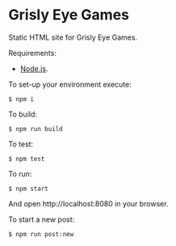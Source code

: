 # Grisly Eye Games

Static HTML site for Grisly Eye Games.

Requirements:

  * [Node.js](http://nodejs.org/).

To set-up your environment execute:

    $ npm i

To build:

    $ npm run build

To test:

    $ npm test

To run:

    $ npm start

And open http://localhost:8080 in your browser.

To start a new post:

    $ npm run post:new
